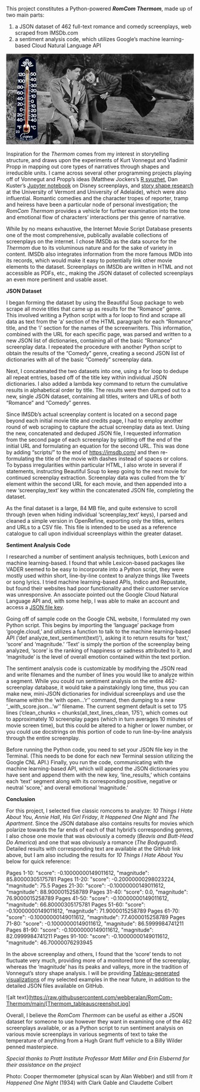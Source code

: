 This project constitutes a Python-powered **_RomCom Thermom_**, made up of two main parts:

1)	a JSON dataset of 462 full-text romance and comedy screenplays, web scraped from IMSDb.com
2)	a sentiment analysis code, which utilizes Google’s machine learning-based Cloud Natural Language API

![alt text](https://raw.githubusercontent.com/webberalan/RomCom-Thermom/main/RomComThermomPhotoFinal.jpg?raw=true)

Inspiration for the _Thermom_ comes from my interest in storytelling structure, and draws upon the experiments of Kurt Vonnegut and Vladimir Propp in mapping out core types of narratives through shapes and irreducible units.  I came across several other programming projects playing off of Vonnegut and Propp’s ideas (Matthew Jockers’s [R syuzhet](https://blog.revolutionanalytics.com/2015/02/finding-the-dramatic-arc-of-novels-with-sentiment-analysis.html
), Dan Kuster’s [Jupyter notebook](https://indico.io/blog/plotlines/a-computer/490733/
) on Disney screenplays, and [story shape research](https://www.theatlantic.com/technology/archive/2016/07/the-six-main-arcs-in-storytelling-identified-by-a-computer/490733/
) at the University of Vermont and University of Adelaide), which were also influential.  Romantic comedies and the character tropes of reporter, tramp and heiress have been a particular node of personal investigation; the _RomCom Thermom_ provides a vehicle for further examination into the tone and emotional flow of characters’ interactions per this genre of narrative.  

While by no means exhaustive, the Internet Movie Script Database presents one of the most comprehensive, publically available collections of screenplays on the internet.  I chose IMSDb as the data source for the _Thermom_ due to its voluminous nature and for the sake of variety in content.  IMSDb also integrates information from the more famous IMDb into its records, which would make it easy to potentially link other movie elements to the dataset.  Screenplays on IMSDb are written in HTML and not accessible as PDFs, etc., making the JSON dataset of collected screenplays an even more pertinent and usable asset.  

**JSON Dataset**

I began forming the dataset by using the Beautiful Soup package to web scrape all movie titles that came up as results for the “Romance” genre.  This involved writing a Python script with a for loop to find and scrape all data as text from the ‘a’ section of the HTML paragraph for each “Romance” title, and the ‘i’ section for the names of the screenwriters.  This information, combined with the URL for each specific page, was parsed and written to a new JSON list of dictionaries, containing all of the basic “Romance” screenplay data.  I repeated the procedure with another Python script to obtain the results of the “Comedy” genre, creating a second JSON list of dictionaries with all of the basic “Comedy” screenplay data.  

Next, I concatenated the two datasets into one, using a for loop to dedupe all repeat entries, based off of the title key within individual JSON dictionaries.  I also added a lambda key command to return the cumulative results in alphabetical order by title.  The results were then dumped out to a new, single JSON dataset, containing all titles, writers and URLs of both “Romance” and “Comedy” genres.  

Since IMSDb’s actual screenplay content is located on a second page beyond each initial movie title and credits page, I had to employ another round of web scraping to capture the actual screenplay data as text.  Using the new, concatenated and deduped JSON file, I requested information from the second page of each screenplay by splitting off the end of the initial URL and formulating an equation for the second URL.  This was done by adding “scripts/” to the end of https://imsdb.com/ and then re-formulating the title of the movie with dashes instead of spaces or colons.  To bypass irregularities within particular HTML, I also wrote in several if statements, instructing Beautiful Soup to keep going to the next movie for continued screenplay extraction.  Screenplay data was culled from the ‘b’ element within the second URL for each movie, and then appended into a new ‘screenplay_text’ key within the concatenated JSON file, completing the dataset.  

As the final dataset is a large, 84 MB file, and quite extensive to scroll through (even when hiding individual ‘screenplay_text’ keys), I parsed and cleaned a simple version in OpenRefine, exporting only the titles, writers and URLs to a CSV file.  This file is intended to be used as a reference catalogue to call upon individual screenplays within the greater dataset.  

**Sentiment Analysis Code**

I researched a number of sentiment analysis techniques, both Lexicon and machine learning-based.  I found that while Lexicon-based packages like VADER seemed to be easy to incorporate into a Python script, they were mostly used within short, line-by-line context to analyze things like Tweets or song lyrics.  I tried machine learning-based APIs, Indico and Repustate, but found their websites had poor functionality and their customer service was unresponsive.  An associate pointed out the Google Cloud Natural Language API and, with some help, I was able to make an account and access a [JSON file key](https://www.freecodecamp.org/news/how-to-make-your-own-sentiment-analyzer-using-python-and-googles-natural-language-api-9e91e1c493e/).  

Going off of sample code on the Google CNL website, I formulated my own Python script.  This begins by importing the ‘language’ package from ‘google.cloud,’ and utilizes a function to talk to the machine learning-based API (‘def analyze_text_sentiment(text)’), asking it to return results for ‘text,’ ‘score’ and ‘magnitude.’  ‘Text’ is simply the portion of the screenplay being analyzed, ‘score’ is the ranking of happiness or sadness attributed to it, and ‘magnitude’ is the level of overall emotion contained within the text portion.  

The sentiment analysis code is customizable by modifying the JSON read and write filenames and the number of lines you would like to analyze within a segment.  While you could run sentiment analysis on the entire 462-screenplay database, it would take a painstakingly long time, thus you can make new, mini-JSON dictionaries for individual screenplays and use the filename within the ‘with open…’r’’ command, then dumping to a new ‘_with_score.json…’w’’ filename.  The current segment default is set to 175 lines (‘clean_chunks = chunks(all_text_lines_clean, 175’), which comes out to approximately 10 screenplay pages (which in turn averages 10 minutes of movie screen time), but this could be altered to a higher or lower number, or you could use docstrings on this portion of code to run line-by-line analysis through the entire screenplay.  

Before running the Python code, you need to set your JSON file key in the Terminal.  (This needs to be done for each new Terminal session utilizing the Google CNL API.)  Finally, you run the code, communicating with the machine learning-based API, which will append the JSON dictionaries you have sent and append them with the new key, ‘line_results,’ which contains each ‘text’ segment along with its corresponding positive, negative or neutral 'score,' and overall emotional ‘magnitude.’

**Conclusion**

For this project, I selected five classic romcoms to analyze:  _10 Things I Hate About You_, _Annie Hall_, _His Girl Friday_, _It Happened One Night_ and _The Apartment_.  Since the JSON database also contains results for movies which polarize towards the far ends of each of that hybrid’s corresponding genres, I also chose one movie that was obviously a comedy (_Beavis and Butt-Head Do America_) and one that was obviously a romance (_The Bodyguard_).  Detailed results with corresponding text are available at the GitHub link above, but I am also including the results for _10 Things I Hate About You_ below for quick reference:

  Pages 1-10:
"score": -0.10000000149011612,
"magnitude": 85.80000305175781
  Pages 11-20:
"score": -0.20000000298023224,
"magnitude": 75.5
  Pages 21-30:
"score": -0.10000000149011612,
"magnitude": 88.9000015258789
  Pages 31-40:
“score": 0.0,
"magnitude": 76.9000015258789
  Pages 41-50:
"score": -0.10000000149011612,
"magnitude": 66.80000305175781
  Pages 51-60:
"score": -0.10000000149011612,
“magnitude": 71.9000015258789
  Pages 61-70:
"score": -0.10000000149011612,
"magnitude": 77.4000015258789
  Pages 71-80:
"score": -0.10000000149011612,
"magnitude": 86.5999984741211
  Pages 81-90:
"score": -0.10000000149011612,
"magnitude": 82.0999984741211
  Pages 91-100:
"score": -0.10000000149011612,
"magnitude": 46.70000076293945

In the above screenplay and others, I found that the ‘score’ tends to not fluctuate very much, providing more of a monitored tone of the screenplay, whereas the ‘magnitude’ has its peaks and valleys, more in the tradition of Vonnegut’s story shape analysis.  I will be providing [Tableau-generated visualizations](https://public.tableau.com/app/profile/alan.webber5364/viz/Python-poweredRomComThermomDashboard/Python-poweredRomComThermomDashboard?:language=en-US&:display_count=n&:origin=viz_share_link) of my selected examples in the near future, in addition to the detailed JSON files available on GitHub.

![alt text](https://raw.githubusercontent.com/webberalan/RomCom-Thermom/main/[Thermom_tableauscreenshot.jpg]

Overall, I believe the _RomCom Thermom_ can be useful as either a JSON dataset for someone to use however they want in examining one of the 462 screenplays available, or as a Python script to run sentiment analysis on various movie screenplays in various segments of text to take the temperature of anything from a Hugh Grant fluff vehicle to a Billy Wilder penned masterpiece.  


_Special thanks to Pratt Institute Professor Matt Miller and Erin Elsbernd for their assistance on the project_

Photo:  Cooper thermometer (physical scan by Alan Webber) and still from _It Happened One Night_ (1934) with Clark Gable and Claudette Colbert
